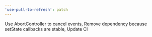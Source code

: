 ```yaml
---
'use-pull-to-refresh': patch
---
```


Use AbortController to cancel events, Remove dependency because setState callbacks are stable, Update CI
